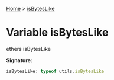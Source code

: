 [Home](../index.md) &gt; [isBytesLike](./isbyteslike.md)

# Variable isBytesLike

ethers isBytesLike

<b>Signature:</b>

```typescript
isBytesLike: typeof utils.isBytesLike
```
